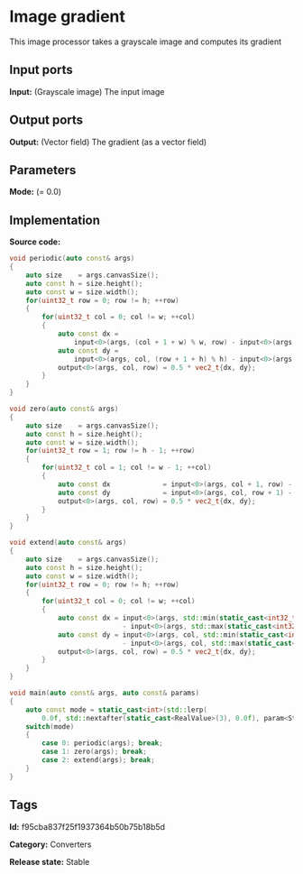 # Image gradient

This image processor takes a grayscale image and computes its gradient

## Input ports

__Input:__ (Grayscale image) The input image

## Output ports

__Output:__ (Vector field) The gradient (as a vector field)

## Parameters

__Mode:__ (= 0.0)

## Implementation

__Source code:__

```c++
void periodic(auto const& args)
{
	auto size    = args.canvasSize();
	auto const h = size.height();
	auto const w = size.width();
	for(uint32_t row = 0; row != h; ++row)
	{
		for(uint32_t col = 0; col != w; ++col)
		{
			auto const dx =
			    input<0>(args, (col + 1 + w) % w, row) - input<0>(args, (col - 1 + w) % w, row);
			auto const dy =
			    input<0>(args, col, (row + 1 + h) % h) - input<0>(args, col, (row - 1 + h) % h);
			output<0>(args, col, row) = 0.5 * vec2_t{dx, dy};
		}
	}
}

void zero(auto const& args)
{
	auto size    = args.canvasSize();
	auto const h = size.height();
	auto const w = size.width();
	for(uint32_t row = 1; row != h - 1; ++row)
	{
		for(uint32_t col = 1; col != w - 1; ++col)
		{
			auto const dx             = input<0>(args, col + 1, row) - input<0>(args, col - 1, row);
			auto const dy             = input<0>(args, col, row + 1) - input<0>(args, col, row - 1);
			output<0>(args, col, row) = 0.5 * vec2_t{dx, dy};
		}
	}
}

void extend(auto const& args)
{
	auto size    = args.canvasSize();
	auto const h = size.height();
	auto const w = size.width();
	for(uint32_t row = 0; row != h; ++row)
	{
		for(uint32_t col = 0; col != w; ++col)
		{
			auto const dx = input<0>(args, std::min(static_cast<int32_t>(col) + 1, static_cast<int32_t>(w) - 1), row)
			                - input<0>(args, std::max(static_cast<int32_t>(col) - 1, 0), row);
			auto const dy = input<0>(args, col, std::min(static_cast<int32_t>(row) + 1, static_cast<int32_t>(h) - 1))
			                - input<0>(args, col, std::max(static_cast<int32_t>(row) - 1, 0));
			output<0>(args, col, row) = 0.5 * vec2_t{dx, dy};
		}
	}
}

void main(auto const& args, auto const& params)
{
	auto const mode = static_cast<int>(std::lerp(
	    0.0f, std::nextafter(static_cast<RealValue>(3), 0.0f), param<Str{"Mode"}>(params).value()));
	switch(mode)
	{
		case 0: periodic(args); break;
		case 1: zero(args); break;
		case 2: extend(args); break;
	}
}
```

## Tags

__Id:__ f95cba837f25f1937364b50b75b18b5d

__Category:__ Converters

__Release state:__ Stable